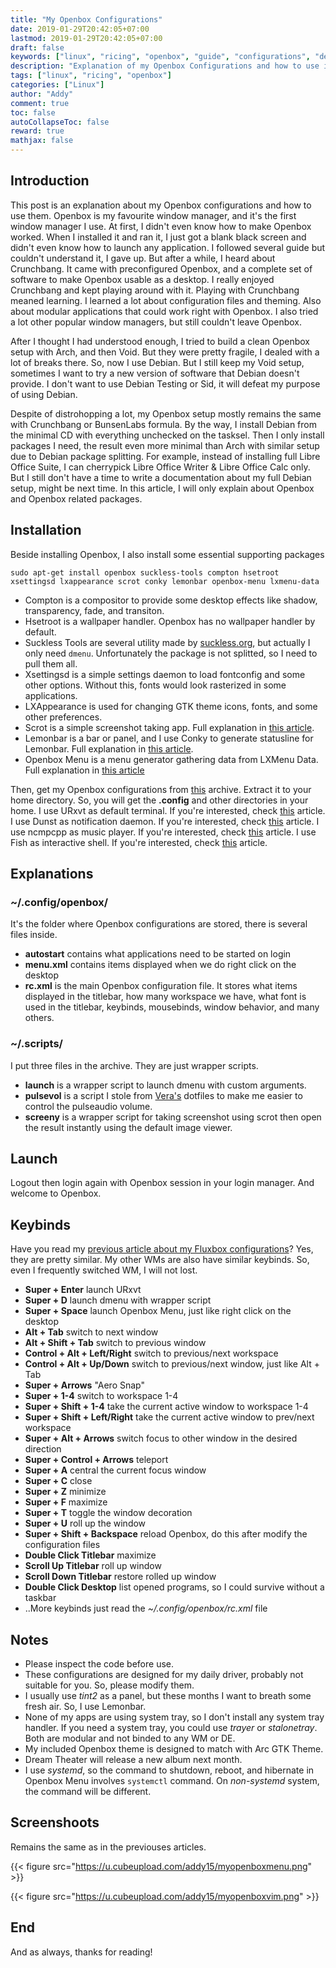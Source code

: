 ```yaml
---
title: "My Openbox Configurations"
date: 2019-01-29T20:42:05+07:00
lastmod: 2019-01-29T20:42:05+07:00
draft: false
keywords: ["linux", "ricing", "openbox", "guide", "configurations", "debian", "minimal", "guide"]
description: "Explanation of my Openbox Configurations and how to use it"
tags: ["linux", "ricing", "openbox"]
categories: ["Linux"]
author: "Addy"
comment: true
toc: false
autoCollapseToc: false
reward: true
mathjax: false
---
```


## Introduction
This post is an explanation about my Openbox configurations and how to use them. Openbox is my
favourite window manager, and it's the first window manager I use. At first, I didn't even know
how to make Openbox worked. When I installed it and ran it, I just got a blank black screen and
didn't even know how to launch any application. I followed several guide but couldn't understand
it, I gave up. But after a while, I heard about Crunchbang. It came with preconfigured Openbox,
and a complete set of software to make Openbox usable as a desktop. I really enjoyed Crunchbang
and kept playing around with it. Playing with Crunchbang meaned learning. I learned a lot about
configuration files and theming. Also about modular applications that could work right with
Openbox. I also tried a lot other popular window managers, but still couldn't leave Openbox.

After I thought I had understood enough, I tried to build a clean Openbox setup with Arch, and
then Void. But they were pretty fragile, I dealed with a lot of breaks there. So, now I use Debian.
But I still keep my Void setup, sometimes I want to try a new version of software that Debian
doesn't provide. I don't want to use Debian Testing or Sid, it will defeat my purpose of using
Debian.

Despite of distrohopping a lot, my Openbox setup mostly remains the same with Crunchbang
or BunsenLabs formula. By the way, I install Debian from the minimal CD with everything unchecked
on the tasksel. Then I only install packages I need, the result even more minimal than Arch with
similar setup due to Debian package splitting. For example, instead of installing full Libre
Office Suite, I can cherrypick Libre Office Writer & Libre Office Calc only. But I still don't have
a time to write a documentation about my full Debian setup, might be next time. In this article, I will only explain about Openbox and Openbox related packages.

## Installation
Beside installing Openbox, I also install some essential supporting packages

```shell
sudo apt-get install openbox suckless-tools compton hsetroot xsettingsd lxappearance scrot conky lemonbar openbox-menu lxmenu-data
```

- Compton is a compositor to provide some desktop effects like shadow, transparency, fade, and 
transiton.
- Hsetroot is a wallpaper handler. Openbox has no wallpaper handler by default.
- Suckless Tools are several utility made by [suckless.org](https://suckless.org), but actually I
only need `dmenu`. Unfortunately the package is not splitted, so I need to pull them all.
- Xsettingsd is a simple settings daemon to load fontconfig and some other options. Without this,
fonts would look rasterized in some applications.
- LXAppearance is used for changing GTK theme icons, fonts, and some other preferences.
- Scrot is a simple screenshot taking app. Full explanation in
[this article](/post/scrot/).
- Lemonbar is a bar or panel, and I use Conky to generate statusline for Lemonbar. Full explanation
in [this article](/post/lemonbar-conky/).
- Openbox Menu is a menu generator gathering data from LXMenu Data. Full explanation in
[this article](/post/autogenerate-openbox-menu/)

Then, get my Openbox configurations from [this](/file/openbox.tar.gz) archive. Extract it to your
home directory. So, you will get the **.config** and other directories in your home.
I use URxvt as default terminal. If you're interested, check [this](/post/configuring-urxvt/)
article. I use Dunst as notification daemon. If you're interested, check [this](/post/dunst/)
article. I use ncmpcpp as music player. If you're interested, check
[this](/post/configuring-ncmpcpp/) article. I use Fish as interactive shell. If you're interested, 
check [this](/post/fish-shell/) article.

## Explanations

### ~/.config/openbox/
It's the folder where Openbox configurations are stored, there is several files inside.

- **autostart** contains what applications need to be started on login
- **menu.xml** contains items displayed when we do right click on the desktop
- **rc.xml** is the main Openbox configuration file. It stores what items displayed in the
titlebar, how many workspace we have, what font is used in the titlebar, keybinds, mousebinds,
window behavior, and many others.

### ~/.scripts/
I put three files in the archive. They are just wrapper scripts.

- **launch** is a wrapper script to launch dmenu with custom arguments.
- **pulsevol** is a script I stole from [Vera's](https://github.com/okitavera) dotfiles to make me
easier to control the pulseaudio volume.
- **screeny** is a wrapper script for taking screenshot using scrot then open the result instantly
using the default image viewer.

## Launch
Logout then login again with Openbox session in your login manager. And welcome to Openbox.

## Keybinds
Have you read my [previous article about my Fluxbox configurations](/post/my-fluxbox/)?
Yes, they are pretty similar. My other WMs are also have similar keybinds. So, even I frequently
switched WM, I will not lost.

- **Super + Enter** launch URxvt
- **Super + D** launch dmenu with wrapper script
- **Super + Space** launch Openbox Menu, just like right click on the desktop
- **Alt + Tab** switch to next window
- **Alt + Shift + Tab** switch to previous window
- **Control + Alt + Left/Right** switch to previous/next workspace
- **Control + Alt + Up/Down**  switch to previous/next window, just like Alt + Tab
- **Super + Arrows** "Aero Snap"
- **Super + 1-4** switch to workspace 1-4
- **Super + Shift + 1-4** take the current active window to workspace 1-4
- **Super + Shift + Left/Right** take the current active window to prev/next workspace
- **Super + Alt + Arrows** switch focus to other window in the desired direction
- **Super + Control + Arrows** teleport
- **Super + A** central the current focus window
- **Super + C** close
- **Super + Z** minimize
- **Super + F** maximize
- **Super + T** toggle the window decoration
- **Super + U** roll up the window
- **Super + Shift + Backspace** reload Openbox, do this after modify the configuration files
- **Double Click Titlebar** maximize
- **Scroll Up Titlebar** roll up window
- **Scroll Down Titlebar** restore rolled up window
- **Double Click Desktop** list opened programs, so I could survive without a taskbar
- ..More keybinds just read the *~/.config/openbox/rc.xml* file

## Notes
- Please inspect the code before use.
- These configurations are designed for my daily driver, probably not suitable for you.
So, please modify them.
- I usually use *tint2* as a panel, but these months I want to breath some fresh air. So, I use
Lemonbar.
- None of my apps are using system tray, so I don't install any system tray handler. If you need
a system tray, you could use *trayer* or *stalonetray*. Both are modular and not binded to any
WM or DE.
- My included Openbox theme is designed to match with Arc GTK Theme.
- Dream Theater will release a new album next month.
- I use *systemd*, so the command to shutdown, reboot, and hibernate in Openbox Menu involves
`systemctl` command. On *non-systemd* system, the command will be different.

## Screenshoots
Remains the same as in the previouses articles.

{{< figure src="https://u.cubeupload.com/addy15/myopenboxmenu.png" >}}

{{< figure src="https://u.cubeupload.com/addy15/myopenboxvim.png" >}}

## End
And as always, thanks for reading!
